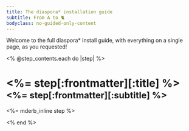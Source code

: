 ```yaml
---
title: The diaspora* installation guide
subtitle: From A to 🐈
bodyclass: no-guided-only-content
---
```


Welcome to the full diaspora\* install guide, with everything on a single page, as you requested!

<% @step_contents.each do |step| %>

<div class="pb-2 mt-5 mb-4 border-bottom">
  <h1>
    <%= step[:frontmatter][:title] %>
    <small class="text-muted"><%= step[:frontmatter][:subtitle] %></small>
  </h1>
</div>

<%= mderb_inline step %>

<% end %>
